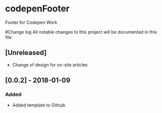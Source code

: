 # codepenFooter
Footer for Codepen Work

#Change log
All notable changes to this project will be documented in this file.

## [Unreleased]
- Change of design for on-site articles

## [0.0.2] - 2018-01-09
### Added
- Added template to Github.

